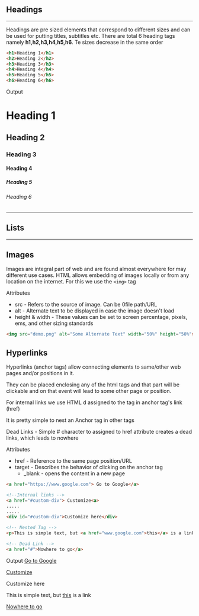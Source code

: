 ## Headings
---
Headings are pre sized elements that correspond to different sizes and can be used for putting titles, subtitles etc. There are total 6 heading tags namely **h1,h2,h3,h4,h5,h6**. Te sizes decrease in the same order

```html
<h1>Heading 1</h1>
<h2>Heading 2</h2>
<h3>Heading 3</h3>
<h4>Heading 4</h4>
<h5>Heading 5</h5>
<h6>Heading 6</h6>
```
Output
<h1>Heading 1</h1>
<h2>Heading 2</h2>
<h3>Heading 3</h3>
<h4>Heading 4</h4>
<h5>Heading 5</h5>
<h6>Heading 6</h6>

---

## Lists
---
## Images
Images are integral part of web and are found almost everywhere for may different use cases. HTML allows embedding of images locally or from any location on the internet. For this we use the `<img>` tag

Attributes
* src - Refers to the source of image. Can be 0file path/URL
* alt - Alternate text to be displayed in case the image doesn't load
* height & width - These values can be set to screen percentage, pixels, ems, and other sizing standards
```html
<img src="demo.png" alt="Some Alternate Text" width="50%" height="50%">
```

## Hyperlinks
Hyperlinks (anchor tags) allow connecting elements to same/other web pages and/or positions in it. 

They can be placed enclosing any of the html tags and that part will be clickable and on that event will lead to some other page or position.

For internal links we use HTML d assigned to the tag in anchor tag's link (href)

It is pretty simple to nest an Anchor tag in other tags

Dead Links - Simple # character to assigned to href attribute creates a dead links, which leads to nowhere

Attributes
* href - Reference to the same page position/URL 
* target - Describes the behavior of clicking on the anchor tag
  * _blank - opens the content in a new page
```html
<a href="https://www.google.com"> Go to Google</a>

<!--Internal links -->
<a href="#custom-div"> Customize<a>
.....
.....
<div id="#custom-div">Customize here</div>

<!-- Nested Tag -->
<p>This is simple text, but <a href="www.google.com">this</a> is a link </p>

<!-- Dead Link -->
<a href="#">Nowhere to go</a>
```
Output
<a href="https://www.google.com"> Go to Google</a>

<!--Internal links -->
<a href="#custom-div"> Customize</a>

<div id="custom-div">Customize here</div>

<!-- Nested Tag -->
<p>This is simple text, but <a href="https://www.google.com">this</a> is a link </p>

<a href="#">Nowhere to go</a>
